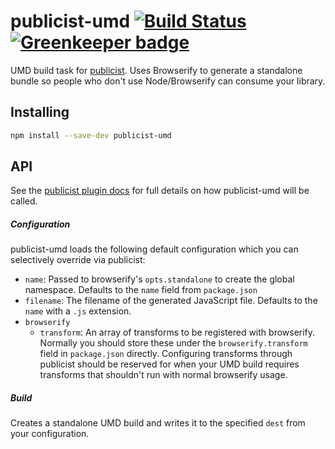 # publicist-umd [![Build Status](https://travis-ci.org/bendrucker/publicist-umd.svg?branch=master)](https://travis-ci.org/bendrucker/publicist-umd) [![Greenkeeper badge](https://badges.greenkeeper.io/bendrucker/publicist-umd.svg)](https://greenkeeper.io/)

UMD build task for [publicist](https://github.com/bendrucker/publicist). Uses Browserify to generate a standalone bundle so people who don't use Node/Browserify can consume your library. 

## Installing

```sh
npm install --save-dev publicist-umd
```

## API

See the [publicist plugin docs](https://github.com/bendrucker/publicist#plugins) for full details on how publicist-umd will be called.

##### Configuration

publicist-umd loads the following default configuration which you can selectively override via publicist:

* `name`: Passed to browserify's `opts.standalone` to create the global namespace. Defaults to the `name` field from `package.json`
* `filename`: The filename of the generated JavaScript file. Defaults to the `name` with a `.js` extension.
* `browserify`
  * `transform`: An array of transforms to be registered with browserify. Normally you should store these under the `browserify.transform` field in `package.json` directly. Configuring transforms through publicist should be reserved for when your UMD build requires transforms that shouldn't run with normal browserify usage.

##### Build

Creates a standalone UMD build and writes it to the specified `dest` from your configuration.
